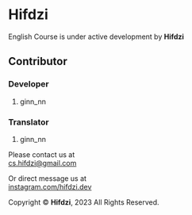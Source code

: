 # Hifdzi

English Course is under active development by **Hifdzi**

## Contributor

### Developer

1. ginn_nn

### Translator

1. ginn_nn

Please contact us at  
[cs.hifdzi@gmail.com](mailto:cs.hifdzi@gmail.com)  

Or direct message us at  
[instagram.com/hifdzi.dev](http://instagram.com/hifdzi.dev)

Copyright © **Hifdzi**, 2023 All Rights Reserved.
